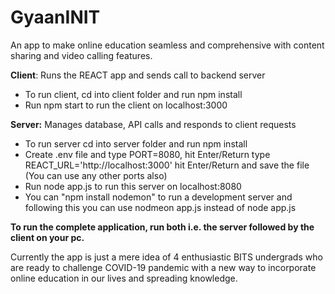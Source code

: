 # GyaanINIT
An app to make online education seamless and comprehensive with content sharing and video calling features.

**Client**: Runs the REACT app and sends call to backend server
- To run client, cd into client folder and run npm install
- Run npm start to run the client on localhost:3000

**Server:** Manages database, API calls and responds to client requests
- To run server cd into server folder and run npm install
- Create .env file and type PORT=8080, hit Enter/Return type REACT_URL='http://localhost:3000' hit Enter/Return and save the file (You can use any other ports also)
- Run node app.js to run this server on localhost:8080
- You can "npm install nodemon" to run a development server and following this you can use nodmeon app.js instead of node app.js

**To run the complete application, run both i.e. the server followed by the client on your pc.**

Currently the app is just a mere idea of 4 enthusiastic BITS undergrads who are ready to challenge COVID-19 pandemic with a new way to incorporate online education in our lives and spreading knowledge.  
